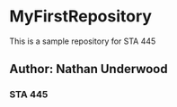 # MyFirstRepository
This is a sample repository for STA 445

## Author: Nathan Underwood

### STA 445
